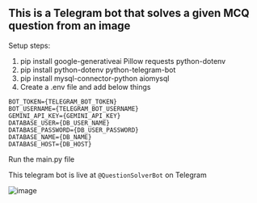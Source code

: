 ## This is a Telegram bot that solves a given MCQ question from an image

Setup steps:
1. pip install google-generativeai Pillow requests python-dotenv
2. pip install python-dotenv python-telegram-bot
3. pip install mysql-connector-python aiomysql
3. Create a .env file and add below things
```
BOT_TOKEN={TELEGRAM_BOT_TOKEN}
BOT_USERNAME={TELEGRAM_BOT_USERNAME}
GEMINI_API_KEY={GEMINI_API_KEY}
DATABASE_USER={DB_USER_NAME}
DATABASE_PASSWORD={DB_USER_PASSWORD}
DATABASE_NAME={DB_NAME}
DATABASE_HOST={DB_HOST}
```

Run the main.py file

This telegram bot is live at ```@QuestionSolverBot``` on Telegram

![image](https://github.com/user-attachments/assets/95024214-ebcb-4c8f-ba71-5ce83d2d16c9)
